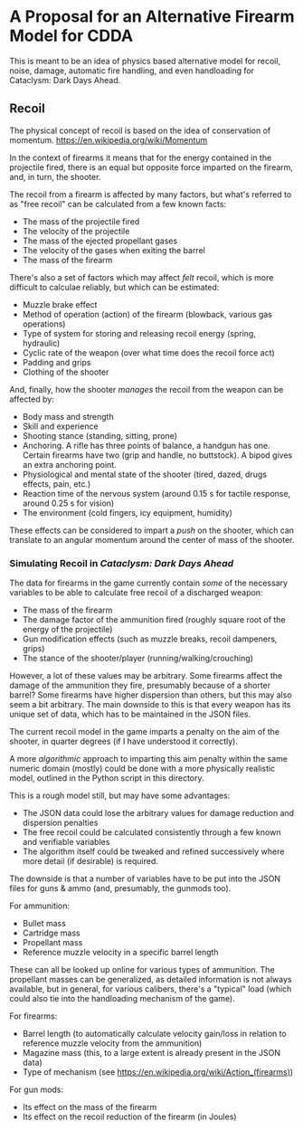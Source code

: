 # A Proposal for an Alternative Firearm Model for CDDA

This is meant to be an idea of physics based alternative model
for recoil, noise, damage, automatic fire handling, and
even handloading for Cataclysm: Dark Days Ahead.

## Recoil

The physical concept of recoil is based on the idea of conservation
of momentum. https://en.wikipedia.org/wiki/Momentum

In the context of firearms it means that for the energy contained
in the projectile fired, there is an equal but opposite force imparted
on the firearm, and, in turn, the shooter.

The recoil from a firearm is affected by many factors, but what's
referred to as "free recoil" can be calculated from a few known facts:

* The mass of the projectile fired
* The velocity of the projectile
* The mass of the ejected propellant gases
* The velocity of the gases when exiting the barrel
* The mass of the firearm

There's also a set of factors which may affect _felt_ recoil, which
is more difficult to calculae reliably, but which can be estimated:

* Muzzle brake effect
* Method of operation (action) of the firearm (blowback, various gas operations)
* Type of system for storing and releasing recoil energy (spring, hydraulic)
* Cyclic rate of the weapon (over what time does the recoil force act)
* Padding and grips
* Clothing of the shooter

And, finally, how the shooter _manages_ the recoil from the weapon can be
affected by:

* Body mass and strength
* Skill and experience
* Shooting stance (standing, sitting, prone)
* Anchoring. A rifle has three points of balance, a handgun has one. Certain
  firearms have two (grip and handle, no buttstock). A bipod gives an extra
  anchoring point.
* Physiological and mental state of the shooter (tired, dazed, drugs effects, pain, etc.)
* Reaction time of the nervous system (around 0.15 s for tactile response, around 0.25 s
  for vision)
* The environment (cold fingers, icy equipment, humidity)

These effects can be considered to impart a _push_ on the shooter, which can translate to
an angular momentum around the center of mass of the shooter.

### Simulating Recoil in *Cataclysm: Dark Days Ahead*

The data for firearms in the game currently contain _some_ of the necessary variables to
be able to calculate free recoil of a discharged weapon:

* The mass of the firearm
* The damage factor of the ammunition fired (roughly square root of the energy of the projectile)
* Gun modification effects (such as muzzle breaks, recoil dampeners, grips)
* The stance of the shooter/player (running/walking/crouching)

However, a lot of these values may be arbitrary. Some firearms affect the damage of the ammunition
they fire, presumably because of a shorter barrel? Some firearms have higher dispersion
than others, but this may also seem a bit arbitrary. The main downside to this is that
every weapon has its unique set of data, which has to be maintained in the JSON files.

The current recoil model in the game imparts a penalty on the aim of the shooter, in
quarter degrees (if I have understood it correctly).

A more _algorithmic_ approach to imparting this aim penalty within the same numeric domain
(mostly) could be done with a more physically realistic model, outlined in the
Python script in this directory.

This is a rough model still, but may have some advantages:

* The JSON data could lose the arbitrary values for damage reduction and dispersion penalties
* The free recoil could be calculated consistently through a few known and verifiable
  variables
* The algorithm itself could be tweaked and refined successively where more detail (if desirable)
  is required.

The downside is that a number of variables have to be put into the JSON files for guns & ammo (and,
presumably, the gunmods too).

For ammunition:

* Bullet mass
* Cartridge mass
* Propellant mass
* Reference muzzle velocity in a specific barrel length

These can all be looked up online for various types of ammunition. The propellant masses can be
generalized, as detailed information is not always available, but in general, for various
calibers, there's a "typical" load (which could also tie into the handloading mechanism of
the game).

For firearms:

* Barrel length (to automatically calculate velocity gain/loss in relation to reference muzzle
  velocity from the ammunition)
* Magazine mass (this, to a large extent is already present in the JSON data)
* Type of mechanism (see https://en.wikipedia.org/wiki/Action_(firearms))

For gun mods:

* Its effect on the mass of the firearm
* Its effect on the recoil reduction of the firearm (in Joules)
